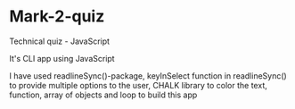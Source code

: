 # Mark-2-quiz
Technical quiz - JavaScript

It's CLI app using JavaScript

I have used readlineSync()-package, keyInSelect function in readlineSync() to provide multiple options to the user, CHALK library to color the text, function, array of objects and loop to build this app
